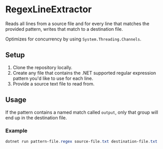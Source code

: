 # RegexLineExtractor

Reads all lines from a source file and for every line that matches the provided pattern, writes that match to a destination file.

Optimizes for concurrency by using `System.Threading.Channels`.

## Setup

1) Clone the repository locally.
2) Create any file that contains the .NET supported regular expression pattern you'd like to use for each line.
3) Provide a source text file to read from.

## Usage

If the pattern contains a named match called `output`, only that group will end up in the destination file.

### Example

```powershell
dotnet run pattern-file.regex source-file.txt destination-file.txt
```